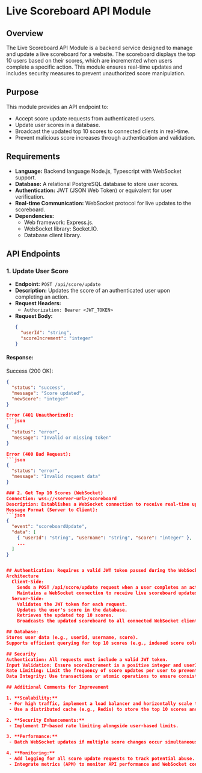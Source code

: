 # Live Scoreboard API Module

## Overview

The Live Scoreboard API Module is a backend service designed to manage and update a live scoreboard for a website. The scoreboard displays the top 10 users based on their scores, which are incremented when users complete a specific action. This module ensures real-time updates and includes security measures to prevent unauthorized score manipulation.

## Purpose

This module provides an API endpoint to:
- Accept score update requests from authenticated users.
- Update user scores in a database.
- Broadcast the updated top 10 scores to connected clients in real-time.
- Prevent malicious score increases through authentication and validation.

## Requirements

- **Language:** Backend language Node.js, Typescript with WebSocket support.
- **Database:** A relational PostgreSQL database to store user scores.
- **Authentication:** JWT (JSON Web Token) or equivalent for user verification.
- **Real-time Communication:** WebSocket protocol for live updates to the scoreboard.
- **Dependencies:**
  - Web framework: Express.js.
  - WebSocket library: Socket.IO.
  - Database client library.

## API Endpoints

### 1. Update User Score
- **Endpoint:** `POST /api/score/update`
- **Description:** Updates the score of an authenticated user upon completing an action.
- **Request Headers:**
  - `Authorization: Bearer <JWT_TOKEN>`
- **Request Body:**
  ```json
  {
    "userId": "string",
    "scoreIncrement": "integer"
  }

#### Response:
  Success (200 OK):
  ```json
  {
    "status": "success",
    "message": "Score updated",
    "newScore": "integer"
  }

  Error (401 Unauthorized):
  ```json
  {
    "status": "error",
    "message": "Invalid or missing token"
  }

  Error (400 Bad Request):
  ```json
  {
    "status": "error",
    "message": "Invalid request data"
  }

### 2. Get Top 10 Scores (WebSocket)
  Connection: wss://<server-url>/scoreboard
  Description: Establishes a WebSocket connection to receive real-time updates of the top 10 scores.
  Message Format (Server to Client):
  ```json
  {
    "event": "scoreboardUpdate",
    "data": [
      { "userId": "string", "username": "string", "score": "integer" },
      ...
    ]
}


## Authentication: Requires a valid JWT token passed during the WebSocket handshake.
  Architecture
    Client-Side:
      Sends a POST /api/score/update request when a user completes an action.
      Maintains a WebSocket connection to receive live scoreboard updates.
    Server-Side:
      Validates the JWT token for each request.
      Updates the user's score in the database.
      Retrieves the updated top 10 scores.
      Broadcasts the updated scoreboard to all connected WebSocket clients.

## Database:
  Stores user data (e.g., userId, username, score).
  Supports efficient querying for top 10 scores (e.g., indexed score column).

## Security
  Authentication: All requests must include a valid JWT token.
  Input Validation: Ensure scoreIncrement is a positive integer and userId matches the token.
  Rate Limiting: Limit the frequency of score updates per user to prevent abuse (e.g., 1 update per second).
  Data Integrity: Use transactions or atomic operations to ensure consistent score updates.

## Additional Comments for Improvement

1. **Scalability:**
   - For high traffic, implement a load balancer and horizontally scale the server instances.
   - Use a distributed cache (e.g., Redis) to store the top 10 scores and reduce database queries.

2. **Security Enhancements:**
   - Implement IP-based rate limiting alongside user-based limits.

3. **Performance:**
   - Batch WebSocket updates if multiple score changes occur simultaneously to reduce network overhead.

4. **Monitoring:**
   - Add logging for all score update requests to track potential abuse.
   - Integrate metrics (APM) to monitor API performance and WebSocket connection stability.